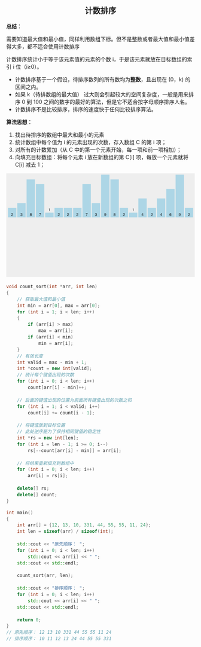 <h2 align="center">计数排序</h2>

**总结**：

需要知道最大值和最小值，同样利用数组下标。但不是整数或者最大值和最小值差得大多，都不适合使用计数排序

计数排序统计小于等于该元素值的元素的个数 i，于是该元素就放在目标数组的索引 i 位（i≥0）。

- 计数排序基于一个假设，待排序数列的所有数均为**整数**，且出现在 (0，k) 的区间之内。
- 如果 k（待排数组的最大值） 过大则会引起较大的空间复杂度，一般是用来排序 0 到 100 之间的数字的最好的算法，但是它不适合按字母顺序排序人名。
- 计数排序不是比较排序，排序的速度快于任何比较排序算法。

**算法思想**：

1. 找出待排序的数组中最大和最小的元素
2. 统计数组中每个值为 i 的元素出现的次数，存入数组 C 的第 i 项；
3. 对所有的计数累加（从 C 中的第一个元素开始，每一项和前一项相加）；
4. 向填充目标数组：将每个元素 i 放在新数组的第 C[i] 项，每放一个元素就将 C[i] 减去 1；

![](images/计数排序.gif)

```cpp
void count_sort(int *arr, int len)
{
    // 获取最大值和最小值
    int min = arr[0], max = arr[0];
    for (int i = 1; i < len; i++)
    {
        if (arr[i] > max)
            max = arr[i];
        if (arr[i] < min)
            min = arr[i];
    }
    // 有效长度
    int valid = max - min + 1;
    int *count = new int[valid];
    // 统计每个键值出现的次数
    for (int i = 0; i < len; i++)
        count[arr[i] - min]++;

    // 后面的键值出现的位置为前面所有键值出现的次数之和
    for (int i = 1; i < valid; i++)
        count[i] += count[i - 1];

    // 将键值放到目标位置
    // 此处逆序是为了保持相同键值的稳定性
    int *rs = new int[len];
    for (int i = len - 1; i >= 0; i--)
        rs[--count[arr[i] - min]] = arr[i];

    // 将结果重新填充到数组中
    for (int i = 0; i < len; i++)
        arr[i] = rs[i];

    delete[] rs;
    delete[] count;
}
```

```cpp
int main()
{
    int arr[] = {12, 13, 10, 331, 44, 55, 55, 11, 24};
    int len = sizeof(arr) / sizeof(int);

    std::cout << "原先顺序： ";
    for (int i = 0; i < len; i++)
        std::cout << arr[i] << " ";
    std::cout << std::endl;

    count_sort(arr, len);

    std::cout << "排序顺序： ";
    for (int i = 0; i < len; i++)
        std::cout << arr[i] << " ";
    std::cout << std::endl;

    return 0;
}
// 原先顺序： 12 13 10 331 44 55 55 11 24 
// 排序顺序： 10 11 12 13 24 44 55 55 331 
```
